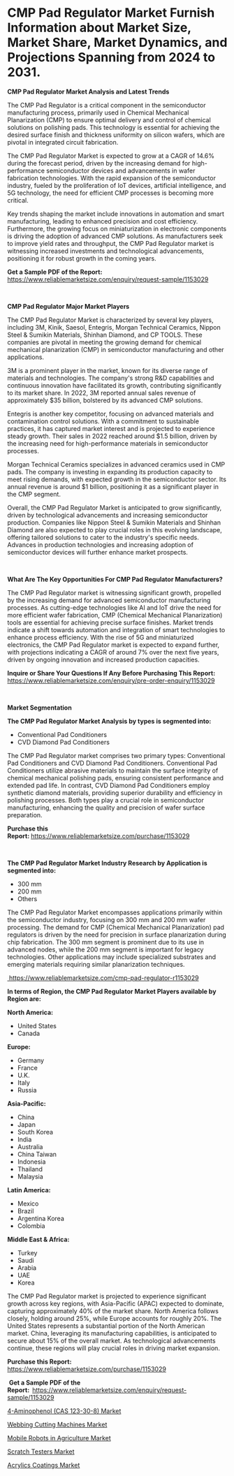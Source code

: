 <p><h1>CMP Pad Regulator Market Furnish Information about Market Size, Market Share, Market Dynamics, and Projections Spanning from 2024 to 2031.</h1></p><p><strong>CMP Pad Regulator Market Analysis and Latest Trends</strong></p>
<p><p>The CMP Pad Regulator is a critical component in the semiconductor manufacturing process, primarily used in Chemical Mechanical Planarization (CMP) to ensure optimal delivery and control of chemical solutions on polishing pads. This technology is essential for achieving the desired surface finish and thickness uniformity on silicon wafers, which are pivotal in integrated circuit fabrication.</p><p>The CMP Pad Regulator Market is expected to grow at a CAGR of 14.6% during the forecast period, driven by the increasing demand for high-performance semiconductor devices and advancements in wafer fabrication technologies. With the rapid expansion of the semiconductor industry, fueled by the proliferation of IoT devices, artificial intelligence, and 5G technology, the need for efficient CMP processes is becoming more critical.</p><p>Key trends shaping the market include innovations in automation and smart manufacturing, leading to enhanced precision and cost efficiency. Furthermore, the growing focus on miniaturization in electronic components is driving the adoption of advanced CMP solutions. As manufacturers seek to improve yield rates and throughput, the CMP Pad Regulator market is witnessing increased investments and technological advancements, positioning it for robust growth in the coming years.</p></p>
<p><strong>Get a Sample PDF of the Report:&nbsp;</strong> <a href="https://www.reliablemarketsize.com/enquiry/request-sample/1153029">https://www.reliablemarketsize.com/enquiry/request-sample/1153029</a></p>
<p>&nbsp;</p>
<p><strong>CMP Pad Regulator Major Market Players</strong></p>
<p><p>The CMP Pad Regulator Market is characterized by several key players, including 3M, Kinik, Saesol, Entegris, Morgan Technical Ceramics, Nippon Steel & Sumikin Materials, Shinhan Diamond, and CP TOOLS. These companies are pivotal in meeting the growing demand for chemical mechanical planarization (CMP) in semiconductor manufacturing and other applications.</p><p>3M is a prominent player in the market, known for its diverse range of materials and technologies. The company's strong R&D capabilities and continuous innovation have facilitated its growth, contributing significantly to its market share. In 2022, 3M reported annual sales revenue of approximately $35 billion, bolstered by its advanced CMP solutions.</p><p>Entegris is another key competitor, focusing on advanced materials and contamination control solutions. With a commitment to sustainable practices, it has captured market interest and is projected to experience steady growth. Their sales in 2022 reached around $1.5 billion, driven by the increasing need for high-performance materials in semiconductor processes.</p><p>Morgan Technical Ceramics specializes in advanced ceramics used in CMP pads. The company is investing in expanding its production capacity to meet rising demands, with expected growth in the semiconductor sector. Its annual revenue is around $1 billion, positioning it as a significant player in the CMP segment.</p><p>Overall, the CMP Pad Regulator Market is anticipated to grow significantly, driven by technological advancements and increasing semiconductor production. Companies like Nippon Steel & Sumikin Materials and Shinhan Diamond are also expected to play crucial roles in this evolving landscape, offering tailored solutions to cater to the industry's specific needs. Advances in production technologies and increasing adoption of semiconductor devices will further enhance market prospects.</p></p>
<p>&nbsp;</p>
<p><strong>What Are The Key Opportunities For CMP Pad Regulator Manufacturers?</strong></p>
<p><p>The CMP Pad Regulator market is witnessing significant growth, propelled by the increasing demand for advanced semiconductor manufacturing processes. As cutting-edge technologies like AI and IoT drive the need for more efficient wafer fabrication, CMP (Chemical Mechanical Planarization) tools are essential for achieving precise surface finishes. Market trends indicate a shift towards automation and integration of smart technologies to enhance process efficiency. With the rise of 5G and miniaturized electronics, the CMP Pad Regulator market is expected to expand further, with projections indicating a CAGR of around 7% over the next five years, driven by ongoing innovation and increased production capacities.</p></p>
<p><strong>Inquire or Share Your Questions If Any Before Purchasing This Report:</strong> <a href="https://www.reliablemarketsize.com/enquiry/pre-order-enquiry/1153029">https://www.reliablemarketsize.com/enquiry/pre-order-enquiry/1153029</a></p>
<p>&nbsp;</p>
<p><strong>Market Segmentation</strong></p>
<p><strong>The CMP Pad Regulator Market Analysis by types is segmented into:</strong></p>
<p><ul><li>Conventional Pad Conditioners</li><li>CVD Diamond Pad Conditioners</li></ul></p>
<p><p>The CMP Pad Regulator market comprises two primary types: Conventional Pad Conditioners and CVD Diamond Pad Conditioners. Conventional Pad Conditioners utilize abrasive materials to maintain the surface integrity of chemical mechanical polishing pads, ensuring consistent performance and extended pad life. In contrast, CVD Diamond Pad Conditioners employ synthetic diamond materials, providing superior durability and efficiency in polishing processes. Both types play a crucial role in semiconductor manufacturing, enhancing the quality and precision of wafer surface preparation.</p></p>
<p><strong>Purchase this Report:&nbsp;</strong><a href="https://www.reliablemarketsize.com/purchase/1153029">https://www.reliablemarketsize.com/purchase/1153029</a></p>
<p>&nbsp;</p>
<p><strong>The CMP Pad Regulator Market Industry Research by Application is segmented into:</strong></p>
<p><ul><li>300 mm</li><li>200 mm</li><li>Others</li></ul></p>
<p><p>The CMP Pad Regulator Market encompasses applications primarily within the semiconductor industry, focusing on 300 mm and 200 mm wafer processing. The demand for CMP (Chemical Mechanical Planarization) pad regulators is driven by the need for precision in surface planarization during chip fabrication. The 300 mm segment is prominent due to its use in advanced nodes, while the 200 mm segment is important for legacy technologies. Other applications may include specialized substrates and emerging materials requiring similar planarization techniques.</p></p>
<p><a href="https://www.reliablemarketsize.com/cmp-pad-regulator-r1153029">&nbsp;https://www.reliablemarketsize.com/cmp-pad-regulator-r1153029</a></p>
<p><strong>In terms of Region, the CMP Pad Regulator Market Players available by Region are:</strong></p>
<p>
    <p> <strong> North America: </strong>
        <ul>
            <li>United States</li>
            <li>Canada</li>
        </ul>
        </p> 
    <p> <strong> Europe: </strong>
        <ul>
            <li>Germany</li>
            <li>France</li>
            <li>U.K.</li>
            <li>Italy</li>
            <li>Russia</li>
        </ul>
        </p> 
    <p> <strong> Asia-Pacific: </strong>
        <ul>
            <li>China</li>
            <li>Japan</li>
            <li>South Korea</li>
            <li>India</li>
            <li>Australia</li>
            <li>China Taiwan</li>
            <li>Indonesia</li>
            <li>Thailand</li>
            <li>Malaysia</li>
        </ul>
        </p> 
    <p> <strong> Latin America: </strong>
        <ul>
            <li>Mexico</li>
            <li>Brazil</li>
            <li>Argentina Korea</li>
            <li>Colombia</li>
        </ul>
        </p> 
    <p> <strong> Middle East & Africa: </strong>
        <ul>
            <li>Turkey</li>
            <li>Saudi</li>
            <li>Arabia</li>
            <li>UAE</li>
            <li>Korea</li>
        </ul>
    </p>
    </p>
<p><p>The CMP Pad Regulator market is projected to experience significant growth across key regions, with Asia-Pacific (APAC) expected to dominate, capturing approximately 40% of the market share. North America follows closely, holding around 25%, while Europe accounts for roughly 20%. The United States represents a substantial portion of the North American market. China, leveraging its manufacturing capabilities, is anticipated to secure about 15% of the overall market. As technological advancements continue, these regions will play crucial roles in driving market expansion.</p></p>
<p><strong>Purchase this Report: </strong><a href="https://www.reliablemarketsize.com/purchase/1153029">https://www.reliablemarketsize.com/purchase/1153029</a></p>
<p>&nbsp;<strong>Get a Sample PDF of the Report:&nbsp;&nbsp;</strong><a href="https://www.reliablemarketsize.com/enquiry/request-sample/1153029">https://www.reliablemarketsize.com/enquiry/request-sample/1153029</a></p>
<p><strong></strong></p>
<p><p><a href="https://issuu.com/reportprime-2/docs/4-aminophenol-cas-123-30-8-market-s_47ed9c5fe59bf8">4-Aminophenol (CAS 123-30-8) Market</a></p><p><a href="https://www.linkedin.com/pulse/global-webbing-cutting-machines-industry-types-applications-zkn8e?trackingId=UzuJngkWSVGzEazhkQ8CGQ%3D%3D">Webbing Cutting Machines Market</a></p><p><a href="https://www.linkedin.com/pulse/mobile-robots-agriculture-market-size-share-trends-analysis-cmqle?trackingId=YZOS1sA0TeGRThxZfYtXkA%3D%3D">Mobile Robots in Agriculture Market</a></p><p><a href="https://www.linkedin.com/pulse/exploring-scratch-testers-market-dynamics-global-trends-future-bb9xe?trackingId=84WyCbVDQoiHpeRTvYXZWQ%3D%3D">Scratch Testers Market</a></p><p><a href="https://issuu.com/reportprime-2/docs/acrylics-coatings-market-size-2030._7fdd8a997b21f6">Acrylics Coatings Market</a></p></p>